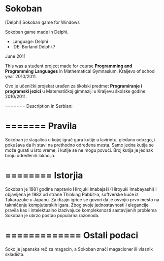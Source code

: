 # Sokoban
[Delphi] Sokoban game for Windows

Sokoban game made in Delphi.

* Language: Delphi
* IDE: Borland Delphi 7

June 2011

This was a student project made for course <b>Programming and Programming Languages</b> in Mathematical Gymnasium, Kraljevo of school year 2010/2011.

Ovo je učenički projekat urađen za školski predmet <b>Programiranje i programski jezici</b> u Matematičkoj gimnaziji u Kraljevu školske godine 2010/2011.

=======
Description in Serbian:

=======
Pravila
=======

Sokoban je slagalica u kojoj igrač gura kutije u lavirintu, gledano odozgo, i pokušava da ih stavi na prethodno određena mesta. Samo jedna kutija se može gurati u isto vreme, i kutije se ne mogu povući. Broj kutija je jednak broju određenih lokacija.

========
Istorjia
========

Sokoban je 1981 godine napravio Hirojuki Imabajaši (Hiroyuki Imabayashi) i objavljena je 1982 od strane Thinking Rabbit-a, softverske kuće iz Takarazuke u Japanu. Za dizajn igrice se govori da je osvojio prvo mesto na takmičenju kompjuterskih igara. Zbog svoje jednostavnosti i elegancije pravila kao i intelektualno izazivajuće kompleksnosti sastavljenih problema Sokoban je ubrzo postao popularna razonoda.

=============
Ostali podaci
=============

Soko je japanska reč za magacin, a Sokoban znači magacioner ili vlasnik skladišta. 
